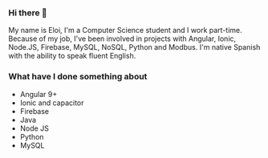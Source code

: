 ### Hi there 👋
My name is Eloi, I'm a Computer Science student and I work part-time. Because of my job, I've been involved in projects with Angular, Ionic, Node.JS, Firebase, MySQL, NoSQL, Python and Modbus. I'm native Spanish with the ability to speak fluent English.

### What have I done something about
- Angular 9+
- Ionic and capacitor
- Firebase
- Java
- Node JS
- Python
- MySQL

<!--
**Elcris1/Elcris1** is a ✨ _special_ ✨ repository because its `README.md` (this file) appears on your GitHub profile.

Here are some ideas to get you started:

- 🔭 I’m currently working on ...
- 🌱 I’m currently learning ...
- 👯 I’m looking to collaborate on ...
- 🤔 I’m looking for help with ...
- 💬 Ask me about ...
- 📫 How to reach me: ...
- 😄 Pronouns: ...
- ⚡ Fun fact: ...
-->
